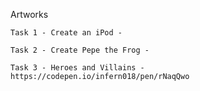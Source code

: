 Artworks

	Task 1 - Create an iPod -

	Task 2 - Create Pepe the Frog -

	Task 3 - Heroes and Villains - https://codepen.io/infern018/pen/rNaqQwo